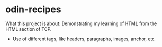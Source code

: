 # odin-recipes
What this project is about:
Demonstrating my learning of HTML from the HTML section of TOP.
- Use of different tags, like headers, paragraphs, images, anchor, etc.
